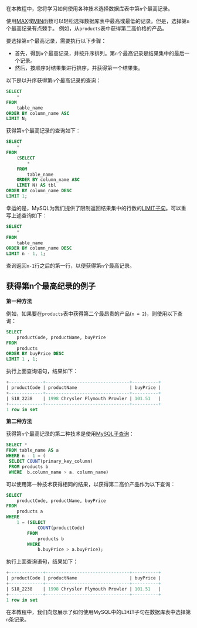 在本教程中，您将学习如何使用各种技术选择数据库表中第`n`个最高记录。

使用[MAX](http://www.yiibai.com/mysql/max-function.html)或[MIN](http://www.yiibai.com/mysql/min.html)函数可以轻松选择数据库表中最高或最低的记录。但是，选择第`n`个最高纪录有点棘手。 例如，从`products`表中获得第二高价格的产品。

要选择第`n`个最高记录，需要执行以下步骤：

- 首先，得到`n`个最高记录，并按升序排列。第`n`个最高记录是结果集中的最后一个记录。
- 然后，按顺序对结果集进行排序，并获得第一个结果集。

以下是以升序获得第`n`个最高记录的查询：

```sql
SELECT 
    *
FROM
    table_name
ORDER BY column_name ASC
LIMIT N;
```

获得第`n`个最高记录的查询如下：

```sql
SELECT 
    *
FROM
    (SELECT 
        *
    FROM
        table_name
    ORDER BY column_name ASC
    LIMIT N) AS tbl
ORDER BY column_name DESC
LIMIT 1;
```

幸运的是，MySQL为我们提供了限制返回结果集中的行数的[LIMIT子句](http://www.mysqltutorial.org/mysql-limit.aspx)。可以重写上述查询如下：

```sql
SELECT 
    *
FROM
    table_name
ORDER BY column_name DESC
LIMIT n - 1, 1;
```

查询返回`n-1`行之后的第一行，以便获得第`n`个最高记录。

## 获得第n个最高纪录的例子

**第一种方法**

例如，如果要在`products`表中获得第二个最昂贵的产品(`n = 2`)，则使用以下查询：

```sql
SELECT 
    productCode, productName, buyPrice
FROM
    products
ORDER BY buyPrice DESC
LIMIT 1 , 1;
```

执行上面查询语句，结果如下：

```sql
+-------------+--------------------------------+----------+
| productCode | productName                    | buyPrice |
+-------------+--------------------------------+----------+
| S18_2238    | 1998 Chrysler Plymouth Prowler | 101.51   |
+-------------+--------------------------------+----------+
1 row in set
```

**第二种方法**

获得第`n`个最高记录的第二种技术是使用[MySQL子查询](http://www.mysqltutorial.org/mysql-subquery.html)：

```sql
SELECT *
FROM table_name AS a 
WHERE n - 1 = (
 SELECT COUNT(primary_key_column) 
 FROM products b 
 WHERE  b.column_name > a. column_name)
```

可以使用第一种技术获得相同的结果，以获得第二高价产品作为以下查询：

```sql
SELECT 
    productCode, productName, buyPrice
FROM
    products a
WHERE
    1 = (SELECT 
            COUNT(productCode)
        FROM
            products b
        WHERE
            b.buyPrice > a.buyPrice);
```

执行上面查询语句，结果如下：

```sql
+-------------+--------------------------------+----------+
| productCode | productName                    | buyPrice |
+-------------+--------------------------------+----------+
| S18_2238    | 1998 Chrysler Plymouth Prowler | 101.51   |
+-------------+--------------------------------+----------+
1 row in set
```

在本教程中，我们向您展示了如何使用MySQL中的`LIMIT`子句在数据库表中选择第`n`条记录。